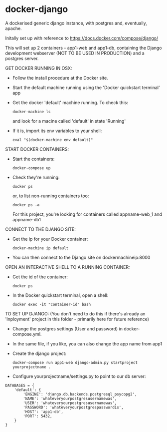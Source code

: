 # docker-django
A dockerised generic django instance, with postgres and, eventually, apache.

Initally set up with reference to https://docs.docker.com/compose/django/

This will set up 2 containers - app1-web and app1-db, containing the Django development webserver (NOT TO BE USED IN PRODUCTION) and a postgres server. 

GET DOCKER RUNNING IN OSX:
 - Follow the install procedure at the Docker site. 
 - Start the default machine running using the 'Docker quickstart terminal' app
 - Get the docker 'default' machine running. To check this:

    `docker-machine ls`

   and look for a macine called 'default' in state 'Running'
 - If it is, import its env variables to your shell:
    
    `eval "$(docker-machine env default)"`

START DOCKER CONTAINERS:
 - Start the containers:
    
	`docker-compose up`

 - Check they're running: 
    
	`docker ps`

   or, to list non-running containers too:
    
	`docker ps -a`

   For this project, you're looking for containers called appname-web_1 and appname-db1

CONNECT TO THE DJANGO SITE:
 - Get the ip for your Docker container:
    
    `docker-machine ip default`

 - You can then connect to the Django site on dockermachineip:8000

OPEN AN INTERACTIVE SHELL TO A RUNNING CONTAINER:
 - Get the id of the container:
    
   `docker ps`

 - In the Docker quickstart terminal, open a shell:
   
   `docker exec -it "container-id" bash`

TO SET UP DJANGO: (You don't need to do this if there's already an 'Inployment' project in this folder - primarily here for future reference)
 - Change the postgres settings (User and password) in docker-compose.yml.
 - In the same file, if you like, you can also change the app name from app1
 - Create the django project:
    
	`docker-compose run app1-web django-admin.py startproject yourprojectname .`
 - Configure yourprojectname/settings.py to point to our db server:

```
DATABASES = {
    'default': {
        'ENGINE': 'django.db.backends.postgresql_psycopg2',
    	'NAME': 'whateveryourpostgresusernamewas',
		'USER': 'whateveryourpostgresusernamewas',
        'PASSWORD': 'whateveryourpostgrespasswordis',
		'HOST': 'app1-db',
		'PORT': 5432,
	}
}
```
